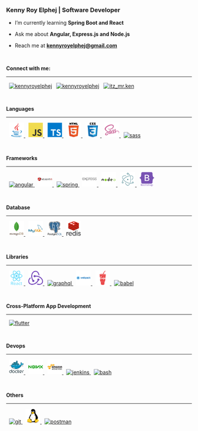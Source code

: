 <h3 align="Left">Kenny Roy Elphej | Software Developer</h3>

- I’m currently learning **Spring Boot and React**

- Ask me about **Angular, Express.js and Node.js**

- Reach me at **kennyroyelphej@gmail.com**

<br>

**Connect with me:**
<hr>
<p align="left">
    <span>&nbsp;</span>
    <a href="https://linkedin.com/in/kennyroyelphej" target="blank" title="LinkedIn"><img align="center" src="https://raw.githubusercontent.com/rahuldkjain/github-profile-readme-generator/master/src/images/icons/Social/linked-in-alt.svg" alt="kennyroyelphej" height="30" width="40" /></a>
    <span>&nbsp;</span>
    <a href="https://fb.com/kennyroyelphej" target="blank" title="Facebook"><img align="center" src="https://raw.githubusercontent.com/rahuldkjain/github-profile-readme-generator/master/src/images/icons/Social/facebook.svg" alt="kennyroyelphej" height="30" width="40" /></a>
    <span>&nbsp;</span>
    <a href="https://instagram.com/itz_mr.ken" target="blank" title="Instagram"><img align="center" src="https://raw.githubusercontent.com/rahuldkjain/github-profile-readme-generator/master/src/images/icons/Social/instagram.svg" alt="itz_mr.ken" height="30" width="40" /></a>
</p>
<br>

**Languages**
<hr>
<p align="left">
    <span>&nbsp;</span>
    <a href="https://www.java.com" target="_blank" rel="noreferrer" title="Java"> <img src="https://raw.githubusercontent.com/devicons/devicon/master/icons/java/java-original.svg" alt="java" width="40" height="40"/> </a>
    <span>&nbsp;</span>
    <a href="https://developer.mozilla.org/en-US/docs/Web/JavaScript" target="_blank" rel="noreferrer" title="JavaScript"> <img src="https://raw.githubusercontent.com/devicons/devicon/master/icons/javascript/javascript-original.svg" alt="javascript" width="40" height="40"/> </a>
    <span>&nbsp;</span>
    <a href="https://www.typescriptlang.org/" target="_blank" rel="noreferrer"  title="TypeScript"> <img src="https://raw.githubusercontent.com/devicons/devicon/master/icons/typescript/typescript-original.svg" alt="typescript" width="40" height="40"/> </a> 
    <span>&nbsp;</span>
    <a href="https://www.w3.org/html/" target="_blank" rel="noreferrer" title="HTML5"> <img src="https://raw.githubusercontent.com/devicons/devicon/master/icons/html5/html5-original-wordmark.svg" alt="html5" width="40" height="40"/> </a> 
    <span>&nbsp;</span>
    <a href="https://www.w3schools.com/css/" target="_blank" rel="noreferrer"  title="CSS"> <img src="https://raw.githubusercontent.com/devicons/devicon/master/icons/css3/css3-original-wordmark.svg" alt="css3" width="40" height="40"/> </a>
    <span>&nbsp;</span>
    <a href="https://sass-lang.com" target="_blank" rel="noreferrer"  title="SCSS"> <img src="https://raw.githubusercontent.com/devicons/devicon/master/icons/sass/sass-original.svg" alt="sass" width="40" height="40"/> </a>
    <span>&nbsp;</span>
    <a href="https://dart.dev/" target="_blank" rel="noreferrer"  title="Dart"> <img src="https://avatars.githubusercontent.com/u/1609975?s=200&v=4" alt="sass" width="40" height="40"/> </a>
</p>
<br>

**Frameworks**
<hr>
<p align="left">
    <span>&nbsp;</span>
    <a href="https://angular.io" target="_blank" rel="noreferrer" title="Angular"> <img src="https://angular.io/assets/images/logos/angular/angular.svg" alt="angular" width="40" height="40"/> </a>
    <span>&nbsp;</span>
    <a href="https://angularjs.org/" target="_blank" rel="noreferrer" title="AngularJS"> <img src="https://raw.githubusercontent.com/devicons/devicon/master/icons/angularjs/angularjs-original-wordmark.svg" alt="angularjs" width="40" height="40"/> </a>
    <span>&nbsp;</span>
    <a href="https://spring.io/" target="_blank" rel="noreferrer" title="Spring Boot"> <img src="https://www.vectorlogo.zone/logos/springio/springio-icon.svg" alt="spring" width="40" height="40"/> </a> 
    <span>&nbsp;</span>
    <a href="https://expressjs.com" target="_blank" rel="noreferrer"  title="Express.js"> <img src="https://raw.githubusercontent.com/devicons/devicon/master/icons/express/express-original-wordmark.svg" alt="express" width="40" height="40"/> </a>
    <span>&nbsp;</span>
    <a href="https://nodejs.org" target="_blank" rel="noreferrer" title="Node.js"> <img src="https://raw.githubusercontent.com/devicons/devicon/master/icons/nodejs/nodejs-original-wordmark.svg" alt="nodejs" width="40" height="40"/> </a>
    <span>&nbsp;</span>
    <a href="https://www.electronjs.org" target="_blank" rel="noreferrer"  title="Electron.js"> <img src="https://raw.githubusercontent.com/devicons/devicon/master/icons/electron/electron-original.svg" alt="electron" width="40" height="40"/> </a>
    <span>&nbsp;</span>
    <a href="https://getbootstrap.com" target="_blank" rel="noreferrer"  title="Bootstrap"> <img src="https://raw.githubusercontent.com/devicons/devicon/master/icons/bootstrap/bootstrap-plain-wordmark.svg" alt="bootstrap" width="40" height="40"/> </a> 
</p>
<br>

**Database**
<hr>
<p align="left">
    <span>&nbsp;</span>
    <a href="https://www.mongodb.com/" target="_blank" rel="noreferrer" title="MongoDB"> <img src="https://raw.githubusercontent.com/devicons/devicon/master/icons/mongodb/mongodb-original-wordmark.svg" alt="mongodb" width="40" height="40"/> </a> 
    <span>&nbsp;</span>
    <a href="https://www.mysql.com/" target="_blank" rel="noreferrer"  title="MySQL"> <img src="https://raw.githubusercontent.com/devicons/devicon/master/icons/mysql/mysql-original-wordmark.svg" alt="mysql" width="40" height="40"/> </a>
    <span>&nbsp;</span>
    <a href="https://www.postgresql.org" target="_blank" rel="noreferrer" title="PostgresSQL"> <img src="https://raw.githubusercontent.com/devicons/devicon/master/icons/postgresql/postgresql-original-wordmark.svg" alt="postgresql" width="40" height="40"/> </a>
    <span>&nbsp;</span>
    <a href="https://redis.io" target="_blank" rel="noreferrer" title="Redis"> <img src="https://raw.githubusercontent.com/devicons/devicon/master/icons/redis/redis-original-wordmark.svg" alt="redis" width="40" height="40"/> </a>
</p>
<br>

**Libraries**
<hr>
<p align="left">
    <span>&nbsp;</span>
    <a href="https://reactjs.org/" target="_blank" rel="noreferrer" title="React"> <img src="https://raw.githubusercontent.com/devicons/devicon/master/icons/react/react-original-wordmark.svg" alt="react" width="40" height="40"/> </a>
    <span>&nbsp;</span>
    <a href="https://redux.js.org" target="_blank" rel="noreferrer" title="Redux"> <img src="https://raw.githubusercontent.com/devicons/devicon/master/icons/redux/redux-original.svg" alt="redux" width="40" height="40"/> </a>
    <span>&nbsp;</span>
    <a href="https://graphql.org" target="_blank" rel="noreferrer" title="GraphQL"> <img src="https://www.vectorlogo.zone/logos/graphql/graphql-icon.svg" alt="graphql" width="40" height="40"/> </a>
    <span>&nbsp;</span>
    <a href="https://webpack.js.org" target="_blank" rel="noreferrer" title="Webpack.js"> <img src="https://raw.githubusercontent.com/devicons/devicon/d00d0969292a6569d45b06d3f350f463a0107b0d/icons/webpack/webpack-original-wordmark.svg" alt="webpack" width="40" height="40"/> </a>
    <span>&nbsp;</span>
    <a href="https://gulpjs.com" target="_blank" rel="noreferrer" title="Gulp.js"> <img src="https://raw.githubusercontent.com/devicons/devicon/master/icons/gulp/gulp-plain.svg" alt="gulp" width="40" height="40"/> </a>
    <span>&nbsp;</span>
    <a href="https://babeljs.io/" target="_blank" rel="noreferrer" title="Babel.js"> <img src="https://www.vectorlogo.zone/logos/babeljs/babeljs-icon.svg" alt="babel" width="40" height="40" /> </a>
</p>
<br>

**Cross-Platform App Development**
<hr>
<p align="left">
    <span>&nbsp;</span>
    <a href="https://flutter.dev" target="_blank" rel="noreferrer" title="Flutter"> <img src="https://www.vectorlogo.zone/logos/flutterio/flutterio-icon.svg" alt="flutter" width="40" height="40"/> </a> 
</p>
<br>

**Devops**
<hr>
<p align="left">
    <span>&nbsp;</span>
    <a href="https://www.docker.com/" target="_blank" rel="noreferrer" title="Docker"> <img src="https://raw.githubusercontent.com/devicons/devicon/master/icons/docker/docker-original-wordmark.svg" alt="docker" width="40" height="40"/> </a>
    <span>&nbsp;</span>
    <a href="https://www.nginx.com" target="_blank" rel="noreferrer" title="Nginx"> <img src="https://raw.githubusercontent.com/devicons/devicon/master/icons/nginx/nginx-original.svg" alt="nginx" width="40" height="40"/> </a>
    <span>&nbsp;</span>
    <a href="https://aws.amazon.com" target="_blank" rel="noreferrer"  title="AWS"> <img src="https://raw.githubusercontent.com/devicons/devicon/master/icons/amazonwebservices/amazonwebservices-original-wordmark.svg" alt="aws" width="40" height="40"/> </a>
    <span>&nbsp;</span>
    <a href="https://www.jenkins.io" target="_blank" rel="noreferrer" title="Jenkins"> <img src="https://www.vectorlogo.zone/logos/jenkins/jenkins-icon.svg" alt="jenkins" width="40" height="40"/> </a> 
    <span>&nbsp;</span>
    <a href="https://www.gnu.org/software/bash/" target="_blank" rel="noreferrer"  title="Bash"> <img src="https://www.vectorlogo.zone/logos/gnu_bash/gnu_bash-icon.svg" alt="bash" width="40" height="40"/> </a> 
</p>
<br>

**Others**
<hr>
<p align="left">
    <span>&nbsp;</span>
    <a href="https://git-scm.com/" target="_blank" rel="noreferrer" title="GIT"> <img src="https://www.vectorlogo.zone/logos/git-scm/git-scm-icon.svg" alt="git" width="40" height="40"/> </a>
    <span>&nbsp;</span>
    <a href="https://www.linux.org/" target="_blank" rel="noreferrer" title="Linux"> <img src="https://raw.githubusercontent.com/devicons/devicon/master/icons/linux/linux-original.svg" alt="linux" width="40" height="40"/> </a>
    <span>&nbsp;</span>
    <a href="https://postman.com" target="_blank" rel="noreferrer"  title="Postman"> <img src="https://www.vectorlogo.zone/logos/getpostman/getpostman-icon.svg" alt="postman" width="40" height="40"/> </a>
<br>
</p>
